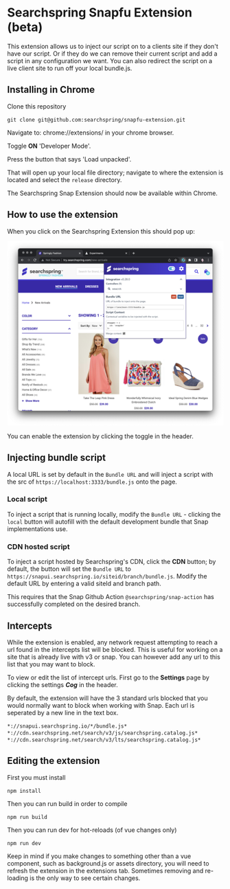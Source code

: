 # Searchspring Snapfu Extension (beta)
This extension allows us to inject our script on to a clients site if they don't have our script. Or if they do we can remove their current script and add a script in any configuration we want. You can also redirect the script on a live client site to run off your local bundle.js.

## Installing in Chrome

Clone this repository

```
git clone git@github.com:searchspring/snapfu-extension.git
```

Navigate to: chrome://extensions/ in your chrome browser.

Toggle **ON** 'Developer Mode'.

Press the button that says 'Load unpacked'.

That will open up your local file directory; navigate to where the extension is located and select the `release` directory.

The Searchspring Snap Extension should now be available within Chrome.

## How to use the extension

When you click on the Searchspring Extension this should pop up:

![Chrome Extension](/img/readmePic.PNG?raw=true)

You can enable the extension by clicking the toggle in the header. 

## Injecting bundle script

A local URL is set by default in the `Bundle URL` and will inject a script with the src of `https://localhost:3333/bundle.js` onto the page.
### Local script
To inject a script that is running locally, modify the `Bundle URL` - clicking the `local` button will autofill with the default development bundle that Snap implementations use. 


### CDN hosted script

To inject a script hosted by Searchspring's CDN, click the **CDN** button; by default, the button will set the `Bundle URL` to `https://snapui.searchspring.io/siteid/branch/bundle.js`. Modify the default URL by entering a valid siteId and branch path.

This requires that the Snap Github Action `@searchspring/snap-action` has successfully completed on the desired branch. 


## Intercepts

While the extension is enabled, any network request attempting to reach a url found in the intercepts list will be blocked. This is useful for working on a site that is already live with v3 or snap. You can however add any url to this list that you may want to block. 

To view or edit the list of intercept urls. First go to the **Settings** page by clicking the settings ***Cog*** in the header. 

By default, the extension will have the 3 standard urls blocked that you would normally want to block when working with Snap. Each url is seperated by a new line in the text box. 

```
*://snapui.searchspring.io/*/bundle.js*
*://cdn.searchspring.net/search/v3/js/searchspring.catalog.js*
*://cdn.searchspring.net/search/v3/lts/searchspring.catalog.js*
```

## Editing the extension

First you must install 
```
npm install
```

Then you can run build in order to compile
```
npm run build
```

Then you can run dev for hot-reloads (of vue changes only)
```
npm run dev
```

Keep in mind if you make changes to something other than a vue component, such as background.js or assets directory, you will need to refresh the extension in the extensions tab. Sometimes removing and re-loading is the only way to see certain changes. 


